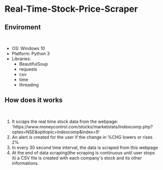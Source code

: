 # Real-Time-Stock-Price-Scraper
<h2>Enviroment</h2><br>
<ul>
  <li> OS: Windows 10 </li>
  <li> Platform: Python 3</li>
  <li> Libraries:
    <ul style="list-style-type:disc;">
      <li>BeautifulSoup</li>
      <li>requests</li>
      <li>csv</li>
      <li>time</li>
      <li>threading</li>
    </ul>
  </li>
</ul>

<h2> How does it works </h2><br>
<ol>
  <li>It scraps the real time stock data from the webpage: 'https://www.moneycontrol.com/stocks/marketstats/indexcomp.php?optex=NSE&opttopic=indexcomp&index=9'</li>
  <li>An alert is created for the user if the change in %CHG lowers or rises 2%</li>
  <li>In every 30 second time interval, the data is scraped from this webpage</li>
  <li>At the end of data scraping(the scraping is continuous until user stops it) a CSV file is created with each company's stock and its other informations.</li>
</ol>
